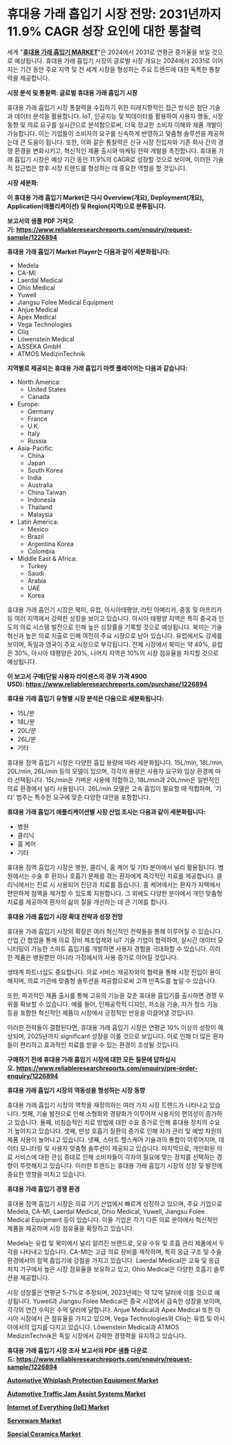 <p><h1>휴대용 가래 흡입기 시장 전망: 2031년까지 11.9% CAGR 성장 요인에 대한 통찰력</h1></p><p>세계 "<strong><a href="https://www.reliableresearchreports.com/portable-phlegm-suction-r1226894?utm_campaign=105&utm_medium=8&utm_source=Github&utm_content=ia&utm_term=09122024&utm_id=portable-phlegm-suction">휴대용 가래 흡입기 MARKET</a></strong>"은 2024에서 2031로 연평균 증가율을 보일 것으로 예상됩니다. 휴대용 가래 흡입기 시장의 글로벌 시장 개요는 2024에서 2031로 이어지는 기간 동안 주요 지역 및 전 세계 시장을 형성하는 주요 트렌드에 대한 독특한 통찰력을 제공합니다.</p>
<p><strong>시장 분석 및 통찰력: 글로벌 휴대용 가래 흡입기 시장</strong></p>
<p><p>휴대용 가래 흡입기 시장 통찰력을 수집하기 위한 미래지향적인 접근 방식은 첨단 기술과 데이터 분석을 활용합니다. IoT, 인공지능 및 빅데이터를 활용하여 사용자 행동, 시장 동향 및 의료 요구를 실시간으로 분석함으로써, 더욱 정교한 소비자 이해와 제품 개발이 가능합니다. 이는 기업들이 소비자의 요구를 신속하게 반영하고 맞춤형 솔루션을 제공하는데 큰 도움이 됩니다. 또한, 이와 같은 통찰력은 신규 시장 진입자와 기존 회사 간의 경쟁 환경을 변화시키고, 혁신적인 제품 출시와 마케팅 전략 개발을 촉진합니다. 휴대용 가래 흡입기 시장은 예상 기간 동안 11.9%의 CAGR로 성장할 것으로 보이며, 이러한 기술적 접근법은 향후 시장 트렌드를 형성하는 데 중요한 역할을 할 것입니다.</p><a href="%7CAUTHORITHY_DOMAIN_URL%7C?utm_campaign=105&utm_medium=8&utm_source=Github&utm_content=ia&utm_term=09122024&utm_id=portable-phlegm-suction"></a></p>
<p><strong>시장 세분화:</strong></p>
<p><strong>이 휴대용 가래 흡입기 Market은 다시 Overview(개요), Deployment(개요), Application(애플리케이션) 및 Region(지역)으로 분류됩니다.</strong></p>
<p><strong>보고서의 샘플 PDF 가져오기:&nbsp;<a href="https://www.reliableresearchreports.com/enquiry/request-sample/1226894?utm_campaign=105&utm_medium=8&utm_source=Github&utm_content=ia&utm_term=09122024&utm_id=portable-phlegm-suction">https://www.reliableresearchreports.com/enquiry/request-sample/1226894</a></strong><strong></strong></p>
<p><strong>휴대용 가래 흡입기 Market Player는 다음과 같이 세분화됩니다:</strong></p>
<p><ul><li>Medela</li><li>CA-MI</li><li>Laerdal Medical</li><li>Ohio Medical</li><li>Yuwell</li><li>Jiangsu Folee Medical Equipment</li><li>Anjue Medical</li><li>Apex Medical</li><li>Vega Technologies</li><li>Cliq</li><li>Löwenstein Medical</li><li>ASSEKA GmbH</li><li>ATMOS MedizinTechnik</li></ul></p>
<p><strong>지역별로 제공되는 휴대용 가래 흡입기 마켓 플레이어는 다음과 같습니다:</strong></p>
<p><ul>
    <li>
        North America:
        <ul>
            <li>United States</li>
            <li>Canada</li>
        </ul>
    </li>
    <li>
        Europe:
        <ul>
            <li>Germany</li>
            <li>France</li>
            <li>U.K.</li>
            <li>Italy</li>
            <li>Russia</li>
        </ul>
    </li>
    <li>
        Asia-Pacific:
        <ul>
            <li>China</li>
            <li>Japan</li>
            <li>South Korea</li>
            <li>India</li>
            <li>Australia</li>
            <li>China Taiwan</li>
            <li>Indonesia</li>
            <li>Thailand</li>
            <li>Malaysia</li>
        </ul>
    </li>
    <li>
        Latin America:
        <ul>
            <li>Mexico</li>
            <li>Brazil</li>
            <li>Argentina Korea</li>
            <li>Colombia</li>
        </ul>
    </li>
    <li>
        Middle East & Africa:
        <ul>
            <li>Turkey</li>
            <li>Saudi</li>
            <li>Arabia</li>
            <li>UAE</li>
            <li>Korea</li>
        </ul>
    </li>
    </ul></p>
<p><p>휴대용 가래 흡인기 시장은 북미, 유럽, 아시아태평양, 라틴 아메리카, 중동 및 아프리카 등 여러 지역에서 강력한 성장을 보이고 있습니다. 아시아 태평양 지역은 특히 중국과 인도의 의료 시스템 발전으로 인해 높은 성장률을 기록할 것으로 예상됩니다. 북미는 기술 혁신과 높은 의료 지출로 인해 여전히 주요 시장으로 남아 있습니다. 유럽에서도 강세를 보이며, 독일과 영국이 주요 시장으로 부각됩니다. 전체 시장에서 북미는 약 40%, 유럽은 30%, 아시아 태평양은 20%, 나머지 지역은 10%의 시장 점유율을 차지할 것으로 예상됩니다.</p></p>
<p><strong>이 보고서 구매(단일 사용자 라이센스의 경우 가격 4900 USD):&nbsp;<a href="https://www.reliableresearchreports.com/purchase/1226894?utm_campaign=105&utm_medium=8&utm_source=Github&utm_content=ia&utm_term=09122024&utm_id=portable-phlegm-suction">https://www.reliableresearchreports.com/purchase/1226894</a></strong></p>
<p><strong>휴대용 가래 흡입기 유형별 시장 분석은 다음으로 세분화됩니다:</strong></p>
<p><ul><li>15L/분</li><li>18L/분</li><li>20L/분</li><li>26L/분</li><li>기타</li></ul></p>
<p><p>휴대용 점액 흡입기 시장은 다양한 흡입 용량에 따라 세분화됩니다. 15L/min, 18L/min, 20L/min, 26L/min 등의 모델이 있으며, 각각의 용량은 사용자 요구와 임상 환경에 따라 선택됩니다. 15L/min은 가벼운 사용에 적합하고, 18L/min과 20L/min은 일반적인 의료 환경에서 널리 사용됩니다. 26L/min 모델은 고속 흡입이 필요할 때 적합하며, '기타' 범주는 특수한 요구에 맞춘 다양한 대안을 포함합니다.</p></p>
<p><strong>휴대용 가래 흡입기 애플리케이션별 시장 산업 조사는 다음과 같이 세분화됩니다:</strong></p>
<p><ul><li>병원</li><li>클리닉</li><li>홈 케어</li><li>기타</li></ul></p>
<p><p>휴대용 점액 흡입기 시장은 병원, 클리닉, 홈 케어 및 기타 분야에서 널리 활용됩니다. 병원에서는 수술 후 환자나 호흡기 문제를 겪는 환자에게 즉각적인 치료를 제공합니다. 클리닉에서는 진료 시 사용되어 진단과 치료를 돕습니다. 홈 케어에서는 환자가 자택에서 편안하게 점액을 제거할 수 있도록 지원합니다. 그 외에도 다양한 분야에서 개인 맞춤형 치료를 제공하여 환자의 삶의 질을 개선하는 데 큰 기여를 합니다.</p></p>
<p><strong>휴대용 가래 흡입기 시장 확대 전략과 성장 전망</strong></p>
<p><p>휴대용 가래 흡입기 시장의 확장은 여러 혁신적인 전략들을 통해 이루어질 수 있습니다. 산업 간 협업을 통해 의료 장비 제조업체와 IoT 기술 기업이 협력하여, 실시간 데이터 모니터링이 가능한 스마트 흡입기를 개발하면 사용자 경험을 극대화할 수 있습니다. 이러한 제품은 병원뿐만 아니라 가정에서의 사용 증가로 이어질 것입니다. </p><p>생태계 파트너십도 중요합니다. 의료 서비스 제공자와의 협력을 통해 시장 진입이 용이해지며, 의료 기관에 맞춤형 솔루션을 제공함으로써 고객 만족도를 높일 수 있습니다. </p><p>또한, 파괴적인 제품 출시를 통해 고유의 기능을 갖춘 휴대용 흡입기를 출시하면 경쟁 우위를 확보할 수 있습니다. 예를 들어, 인체공학적 디자인, 저소음 기술, 자가 청소 기능 등을 포함한 혁신적인 제품이 시장에서 긍정적인 반응을 이끌어낼 것입니다. </p><p>이러한 전략들이 결합된다면, 휴대용 가래 흡입기 시장은 연평균 10% 이상의 성장이 예상되며, 2025년까지 significant 성장을 이룰 것으로 보입니다. 이로 인해 더 많은 환자들이 편리하고 효과적인 치료를 받을 수 있는 환경이 조성될 것입니다.</p></p>
<p><strong>구매하기 전에 휴대용 가래 흡입기 시장에 대한 모든 질문에 답하십시오.&nbsp;<a href="https://www.reliableresearchreports.com/enquiry/pre-order-enquiry/1226894?utm_campaign=105&utm_medium=8&utm_source=Github&utm_content=ia&utm_term=09122024&utm_id=portable-phlegm-suction">https://www.reliableresearchreports.com/enquiry/pre-order-enquiry/1226894</a></strong><strong></strong></p>
<p><strong>휴대용 가래 흡입기 시장의 역동성을 형성하는 시장 동향</strong></p>
<p><p>휴대용 가래 흡입기 시장의 역학을 재정의하는 여러 가지 시장 트렌드가 나타나고 있습니다. 첫째, 기술 발전으로 인해 소형화와 경량화가 이루어져 사용자의 편의성이 증가하고 있습니다. 둘째, 비침습적인 치료 방법에 대한 수요 증가로 인해 휴대용 장치의 수요가 높아지고 있습니다. 셋째, 만성 호흡기 질환의 증가로 인해 자가 관리 및 예방 차원의 제품 사용이 늘어나고 있습니다. 넷째, 스마트 헬스케어 기술과의 통합이 이루어지며, 데이터 모니터링 및 사용자 맞춤형 솔루션이 제공되고 있습니다. 마지막으로, 개인화된 의료 서비스에 대한 관심 증대로 인해 소비자들이 각자의 필요에 맞는 장치를 선택하는 경향이 뚜렷해지고 있습니다. 이러한 트렌드는 휴대용 가래 흡입기 시장의 성장 및 발전에 중요한 영향을 미치고 있습니다.</p></p>
<p><strong>휴대용 가래 흡입기 경쟁 환경</strong></p>
<p><p>휴대용 점액 흡입기 시장은 의료 기기 산업에서 빠르게 성장하고 있으며, 주요 기업으로 Medela, CA-MI, Laerdal Medical, Ohio Medical, Yuwell, Jiangsu Folee Medical Equipment 등이 있습니다. 이들 기업은 각기 다른 의료 분야에서 혁신적인 제품을 제공하며 시장 점유율을 확장하고 있습니다.</p><p>Medela는 유럽 및 북미에서 널리 알려진 브랜드로, 모유 수유 및 호흡 관리 제품에서 두각을 나타내고 있습니다. CA-MI는 고급 의료 장비를 제작하며, 특히 응급 구조 및 수술 환경에서의 점액 흡입기에 강점을 가지고 있습니다. Laerdal Medical은 교육 및 응급 처치 기구에서 높은 시장 점유율을 보유하고 있고, Ohio Medical은 다양한 호흡기 솔루션을 제공합니다.</p><p>시장 성장률은 연평균 5-7%로 추정되며, 2023년에는 약 12억 달러에 이를 것으로 예상됩니다. Yuwell과 Jiangsu Folee Medical은 중국 시장에서 급속한 성장을 보이며, 각각의 연간 수익은 수억 달러에 달합니다. Anjue Medical과 Apex Medical 또한 아시아 시장에서 큰 점유율을 가지고 있으며, Vega Technologies와 Cliq는 유럽 및 아시아에서의 입지를 다지고 있습니다. Löwenstein Medical과 ATMOS MedizinTechnik은 독일 시장에서 강력한 경쟁력을 유지하고 있습니다.</p></p>
<p><strong>휴대용 가래 흡입기 시장 조사 보고서의 PDF 샘플 다운로드:&nbsp;<a href="https://www.reliableresearchreports.com/enquiry/request-sample/1226894?utm_campaign=105&utm_medium=8&utm_source=Github&utm_content=ia&utm_term=09122024&utm_id=portable-phlegm-suction">https://www.reliableresearchreports.com/enquiry/request-sample/1226894</a></strong></p>
<p><strong><p><a href="https://www.linkedin.com/pulse/the-sympatico-insight-9odme?utm_campaign=105&utm_medium=8&utm_source=Github&utm_content=ia&utm_term=09122024&utm_id=portable-phlegm-suction">Automotive Whiplash Protection Equipment Market</a></p><p><a href="https://www.linkedin.com/pulse/automotive-insight-dial-hexdf?utm_campaign=105&utm_medium=8&utm_source=Github&utm_content=ia&utm_term=09122024&utm_id=portable-phlegm-suction">Automotive Traffic Jam Assist Systems Market</a></p><p><a href="https://www.linkedin.com/pulse/internet-everything-ioe-market-size-expected-accelerate-cagr-7kxbf?utm_campaign=105&utm_medium=8&utm_source=Github&utm_content=ia&utm_term=09122024&utm_id=portable-phlegm-suction">Internet of Everything (IoE) Market</a></p><p><a href="https://github.com/dmitriyvo6rog/Market-Research-Report-List-1/blob/main/serveware-market.md?utm_campaign=105&utm_medium=8&utm_source=Github&utm_content=ia&utm_term=09122024&utm_id=portable-phlegm-suction">Serveware Market</a></p><p><a href="https://github.com/arionmp/Market-Research-Report-List-5/blob/main/special-ceramics-market.md?utm_campaign=105&utm_medium=8&utm_source=Github&utm_content=ia&utm_term=09122024&utm_id=portable-phlegm-suction">Special Ceramics Market</a></p></strong></p>